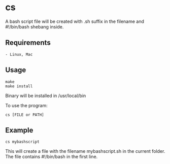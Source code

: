 # cs

A bash script file will be created with .sh suffix in the filename and #!/bin/bash shebang inside.


## Requirements

    - Linux, Mac

## Usage

    make
    make install

Binary will be installed in /usr/local/bin

To use the program:

    cs [FILE or PATH]

## Example

    cs mybashscript

This will create a file with the filename mybashscript.sh in the current folder. The file contains #!/bin/bash in the first line.
